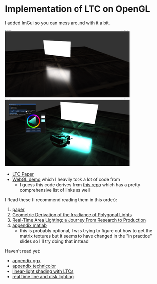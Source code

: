 # Implementation of LTC on OpenGL


I added ImGui so you can mess around with it a bit.

<img src="docs/images/capture.png" width="400px" />
<img src="docs/images/imgui.png" width="400px" />

- [LTC Paper](https://eheitzresearch.wordpress.com/415-2/)
- [WebGL demo](https://blog.selfshadow.com/sandbox/ltc.html) which I heavily took a lot of code from
    - I guess this code derives from [this repo](https://github.com/selfshadow/ltc_code/) which has a pretty comprehensive list of links as well

I Read these (I recommend reading them in this order):
1. [paper](https://drive.google.com/file/d/0BzvWIdpUpRx_d09ndGVjNVJzZjA/view)
1. [Geometric Derivation of the Irradiance of Polygonal Lights](https://hal.archives-ouvertes.fr/hal-01458129)
1. [Real-Time Area Lighting: a Journey From Research to Production](https://blog.selfshadow.com/publications/s2016-advances/)
1. [appendix matlab](https://drive.google.com/file/d/0BzvWIdpUpRx_Nk0wMk1iSGtZZzQ/view)
    - this is probably optional, I was trying to figure out how to get the matrix textures but it seems to have changed in the "in practice" slides so I'll try doing that instead

Haven't read yet:
- [appendix ggx](https://drive.google.com/file/d/0BzvWIdpUpRx_d3lJNEtVODlhZDQ/view)
- [appendix technicolor](https://drive.google.com/file/d/0BzvWIdpUpRx_Qld6Sl9BaU1IN2M/view)
- [linear-light shading with LTCs](https://blogs.unity3d.com/2017/04/17/linear-light-shading-with-linearly-transformed-cosines/)
- [real time line and disk lighting](https://blog.selfshadow.com/publications/s2017-shading-course/)

